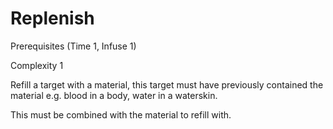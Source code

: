 # Replenish

Prerequisites (Time 1, Infuse 1)

Complexity 1

Refill a target with a material, this target must have previously contained the material e.g. blood in a body, water in a waterskin.

This must be combined with the material to refill with.